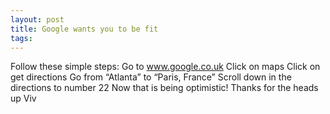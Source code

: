 ```yaml
---
layout: post
title: Google wants you to be fit
tags: 
---
```

Follow these simple steps:
Go to www.google.co.uk
Click on maps
Click on get directions
Go from “Atlanta” to “Paris, France”
Scroll down in the directions to number 22
Now that is being optimistic! Thanks for the heads up Viv
